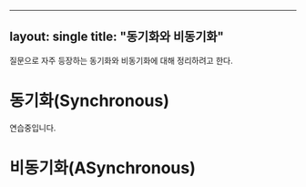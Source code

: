 
---
layout: single
title: "동기화와 비동기화"
---

질문으로 자주 등장하는 동기화와 비동기화에 대해 정리하려고 한다.

# 동기화(Synchronous)

연습중입니다.


# 비동기화(ASynchronous)

